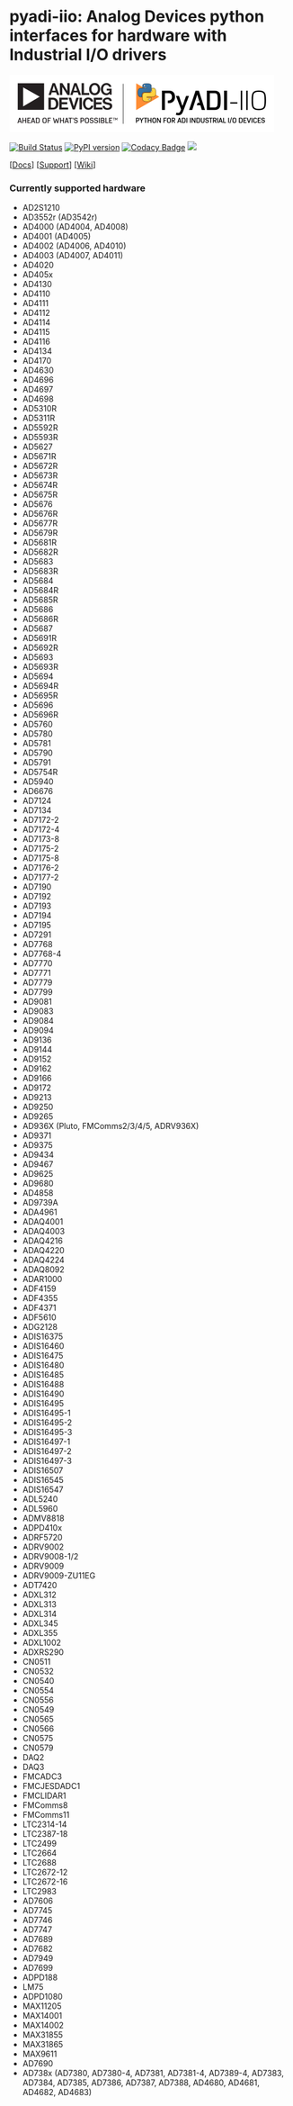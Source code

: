 # pyadi-iio: Analog Devices python interfaces for hardware with Industrial I/O drivers

![PyADI-IIO Logo](images/PyADI-IIO_Logo_72.png)

[![Build Status](https://travis-ci.org/analogdevicesinc/pyadi-iio.svg?branch=master)](https://travis-ci.org/analogdevicesinc/pyadi-iio)
[![PyPI version](https://badge.fury.io/py/pyadi-iio.svg)](https://badge.fury.io/py/pyadi-iio) [![Codacy Badge](https://api.codacy.com/project/badge/Grade/4bd027bfc5774029a30a9e1cedf5a434)](https://www.codacy.com/app/travis.collins/pyadi-iio?utm_source=github.com&amp;utm_medium=referral&amp;utm_content=analogdevicesinc/pyadi-iio&amp;utm_campaign=Badge_Grade) [![](https://img.shields.io/badge/python-3.7+-blue.svg)](https://www.python.org/download/releases/3.7.0/)

[[Docs](http://analogdevicesinc.github.io/pyadi-iio/)]
[[Support](http://ez.analog.com)]
[[Wiki](https://wiki.analog.com/resources/tools-software/linux-software/pyadi-iio)]

### Currently supported hardware
- AD2S1210
- AD3552r (AD3542r)
- AD4000 (AD4004, AD4008)
- AD4001 (AD4005)
- AD4002 (AD4006, AD4010)
- AD4003 (AD4007, AD4011)
- AD4020
- AD405x
- AD4130
- AD4110
- AD4111
- AD4112
- AD4114
- AD4115
- AD4116
- AD4134
- AD4170
- AD4630
- AD4696
- AD4697
- AD4698
- AD5310R
- AD5311R
- AD5592R
- AD5593R
- AD5627
- AD5671R
- AD5672R
- AD5673R
- AD5674R
- AD5675R
- AD5676
- AD5676R
- AD5677R
- AD5679R
- AD5681R
- AD5682R
- AD5683
- AD5683R
- AD5684
- AD5684R
- AD5685R
- AD5686
- AD5686R
- AD5687
- AD5691R
- AD5692R
- AD5693
- AD5693R
- AD5694
- AD5694R
- AD5695R
- AD5696
- AD5696R
- AD5760
- AD5780
- AD5781
- AD5790
- AD5791
- AD5754R
- AD5940
- AD6676
- AD7124
- AD7134
- AD7172-2
- AD7172-4
- AD7173-8
- AD7175-2
- AD7175-8
- AD7176-2
- AD7177-2
- AD7190
- AD7192
- AD7193
- AD7194
- AD7195
- AD7291
- AD7768
- AD7768-4
- AD7770
- AD7771
- AD7779
- AD7799
- AD9081
- AD9083
- AD9084
- AD9094
- AD9136
- AD9144
- AD9152
- AD9162
- AD9166
- AD9172
- AD9213
- AD9250
- AD9265
- AD936X (Pluto, FMComms2/3/4/5, ADRV936X)
- AD9371
- AD9375
- AD9434
- AD9467
- AD9625
- AD9680
- AD4858
- AD9739A
- ADA4961
- ADAQ4001
- ADAQ4003
- ADAQ4216
- ADAQ4220
- ADAQ4224
- ADAQ8092
- ADAR1000
- ADF4159
- ADF4355
- ADF4371
- ADF5610
- ADG2128
- ADIS16375
- ADIS16460
- ADIS16475
- ADIS16480
- ADIS16485
- ADIS16488
- ADIS16490
- ADIS16495
- ADIS16495-1
- ADIS16495-2
- ADIS16495-3
- ADIS16497-1
- ADIS16497-2
- ADIS16497-3
- ADIS16507
- ADIS16545
- ADIS16547
- ADL5240
- ADL5960
- ADMV8818
- ADPD410x
- ADRF5720
- ADRV9002
- ADRV9008-1/2
- ADRV9009
- ADRV9009-ZU11EG
- ADT7420
- ADXL312
- ADXL313
- ADXL314
- ADXL345
- ADXL355
- ADXL1002
- ADXRS290
- CN0511
- CN0532
- CN0540
- CN0554
- CN0556
- CN0549
- CN0565
- CN0566
- CN0575
- CN0579
- DAQ2
- DAQ3
- FMCADC3
- FMCJESDADC1
- FMCLIDAR1
- FMComms8
- FMComms11
- LTC2314-14
- LTC2387-18
- LTC2499
- LTC2664
- LTC2688
- LTC2672-12
- LTC2672-16
- LTC2983
- AD7606
- AD7745
- AD7746
- AD7747
- AD7689
- AD7682
- AD7949
- AD7699
- ADPD188
- LM75
- ADPD1080
- MAX11205
- MAX14001
- MAX14002
- MAX31855
- MAX31865
- MAX9611
- AD7690
- AD738x (AD7380, AD7380-4, AD7381, AD7381-4, AD7389-4, AD7383, AD7384, AD7385, AD7386, AD7387, AD7388, AD4680, AD4681, AD4682, AD4683)

